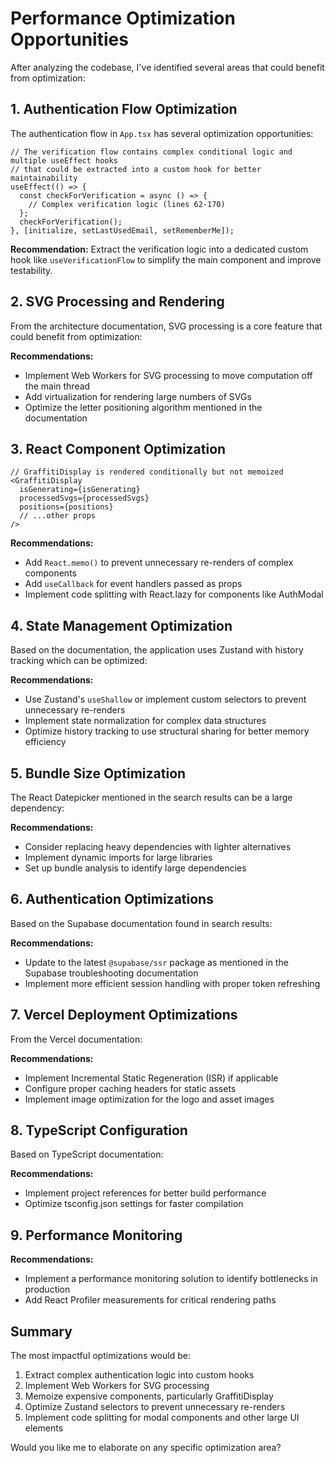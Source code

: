 
# Performance Optimization Opportunities

After analyzing the codebase, I've identified several areas that could benefit from optimization:

## 1. Authentication Flow Optimization

The authentication flow in `App.tsx` has several optimization opportunities:

```tsx:src/App.tsx
// The verification flow contains complex conditional logic and multiple useEffect hooks
// that could be extracted into a custom hook for better maintainability
useEffect(() => {
  const checkForVerification = async () => {
    // Complex verification logic (lines 62-170)
  };
  checkForVerification();
}, [initialize, setLastUsedEmail, setRememberMe]);
```

**Recommendation:** Extract the verification logic into a dedicated custom hook like `useVerificationFlow` to simplify the main component and improve testability.

## 2. SVG Processing and Rendering

From the architecture documentation, SVG processing is a core feature that could benefit from optimization:

**Recommendations:**
- Implement Web Workers for SVG processing to move computation off the main thread
- Add virtualization for rendering large numbers of SVGs
- Optimize the letter positioning algorithm mentioned in the documentation

## 3. React Component Optimization

```tsx:src/App.tsx
// GraffitiDisplay is rendered conditionally but not memoized
<GraffitiDisplay 
  isGenerating={isGenerating}
  processedSvgs={processedSvgs}
  positions={positions}
  // ...other props
/>
```

**Recommendations:**
- Add `React.memo()` to prevent unnecessary re-renders of complex components
- Add `useCallback` for event handlers passed as props
- Implement code splitting with React.lazy for components like AuthModal

## 4. State Management Optimization

Based on the documentation, the application uses Zustand with history tracking which can be optimized:

**Recommendations:**
- Use Zustand's `useShallow` or implement custom selectors to prevent unnecessary re-renders
- Implement state normalization for complex data structures
- Optimize history tracking to use structural sharing for better memory efficiency

## 5. Bundle Size Optimization

The React Datepicker mentioned in the search results can be a large dependency:

**Recommendations:**
- Consider replacing heavy dependencies with lighter alternatives
- Implement dynamic imports for large libraries
- Set up bundle analysis to identify large dependencies

## 6. Authentication Optimizations

Based on the Supabase documentation found in search results:

**Recommendations:**
- Update to the latest `@supabase/ssr` package as mentioned in the Supabase troubleshooting documentation
- Implement more efficient session handling with proper token refreshing

## 7. Vercel Deployment Optimizations

From the Vercel documentation:

**Recommendations:**
- Implement Incremental Static Regeneration (ISR) if applicable
- Configure proper caching headers for static assets
- Implement image optimization for the logo and asset images

## 8. TypeScript Configuration

Based on TypeScript documentation:

**Recommendations:**
- Implement project references for better build performance
- Optimize tsconfig.json settings for faster compilation

## 9. Performance Monitoring

**Recommendations:**
- Implement a performance monitoring solution to identify bottlenecks in production
- Add React Profiler measurements for critical rendering paths

## Summary

The most impactful optimizations would be:
1. Extract complex authentication logic into custom hooks
2. Implement Web Workers for SVG processing
3. Memoize expensive components, particularly GraffitiDisplay
4. Optimize Zustand selectors to prevent unnecessary re-renders
5. Implement code splitting for modal components and other large UI elements

Would you like me to elaborate on any specific optimization area?
